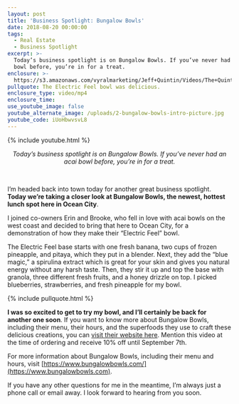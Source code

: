 ```yaml
---
layout: post
title: 'Business Spotlight: Bungalow Bowls'
date: 2018-08-20 00:00:00
tags:
  - Real Estate
  - Business Spotlight
excerpt: >-
  Today’s business spotlight is on Bungalow Bowls. If you’ve never had an acai
  bowl before, you’re in for a treat.
enclosure: >-
  https://s3.amazonaws.com/vyralmarketing/Jeff+Quintin/Videos/The+Quintin+Group+-+Business+Spotlight-+Bungalow+Bowls.mp4
pullquote: The Electric Feel bowl was delicious.
enclosure_type: video/mp4
enclosure_time:
use_youtube_image: false
youtube_alternate_image: /uploads/2-bungalow-bowls-intro-picture.jpg
youtube_code: iUoHbwvsvL8
---
```


{% include youtube.html %}

<center><em>Today&rsquo;s business spotlight is on Bungalow Bowls. If you&rsquo;ve never had an acai bowl before, you&rsquo;re in for a treat.</em></center>

&nbsp;

I’m headed back into town today for another great business spotlight. **Today we’re taking a closer look at Bungalow Bowls, the newest, hottest lunch spot here in Ocean City**.

I joined co-owners Erin and Brooke, who fell in love with acai bowls on the west coast and decided to bring that here to Ocean City, for a demonstration of how they make their “Electric Feel” bowl.

The Electric Feel base starts with one fresh banana, two cups of frozen pineapple, and pitaya, which they put in a blender. Next, they add the “blue magic,” a spirulina extract which is great for your skin and gives you natural energy without any harsh taste. Then, they stir it up and top the base with granola, three different fresh fruits, and a honey drizzle on top. I picked blueberries, strawberries, and fresh pineapple for my bowl.

{% include pullquote.html %}

**I was so excited to get to try my bowl, and I’ll certainly be back for another one soon**. If you want to know more about Bungalow Bowls, including their menu, their hours, and the superfoods they use to craft these delicious creations, you can [visit their website here](https://www.bungalowbowls.com/). Mention this video at the time of ordering and receive 10% off until September 7th.

For more information about Bungalow Bowls, including their menu and hours, visit&nbsp;[https://www.bungalowbowls.com/](https://www.bungalowbowls.com).

If you have any other questions for me in the meantime, I’m always just a phone call or email away. I look forward to hearing from you soon.